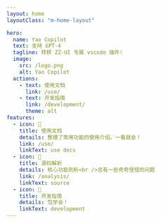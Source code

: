 ```yaml
---
layout: home
layoutClass: "m-home-layout"

hero:
  name: Yao Copilot
  text: 支持 GPT-4
  tagline: 转转 ZZ-UI 专属 vscode 插件!
  image:
    src: /logo.png
    alt: Yao Copilot
  actions:
    - text: 使用文档
      link: /use/
    - text: 开发指南
      link: /development/
      theme: alt
features:
  - icon: 📖
    title: 使用文档
    details: 整理了常用功能的使用介绍，一看就会！
    link: /use/
    linkText: use docs
  - icon: 🐞
    title: 源码解析
    details: 核心功能剖析<br />总有一些奇奇怪怪的问题
    link: /analysis/
    linkText: source
  - icon: 💯
    title: 开发指南
    details: 包学会！
    linkText: development
---
```


<style>
/*爱的魔力转圈圈*/
.m-home-layout .image-src:hover {
  transform: translate(-50%, -50%) rotate(666turn);
  transition: transform 59s 1s cubic-bezier(0.3, 0, 0.8, 1);
}

.m-home-layout .details small {
  opacity: 0.8;
}
</style>
